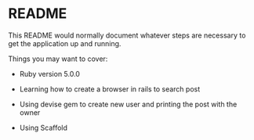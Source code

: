# README

This README would normally document whatever steps are necessary to get the
application up and running.

Things you may want to cover:

* Ruby version 5.0.0

* Learning how to create a browser in rails to search post

* Using devise gem to create new user and printing the post with the owner

* Using Scaffold
